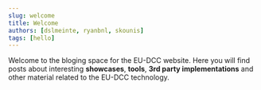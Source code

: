 ```yaml
---
slug: welcome
title: Welcome
authors: [dslmeinte, ryanbnl, skounis]
tags: [hello]
---
```


Welcome to the bloging space for the EU-DCC website. Here you will find posts about interesting <strong>showcases</strong>, <strong>tools</strong>, <strong>3rd party implementations</strong> and other material related to the EU-DCC technology.
